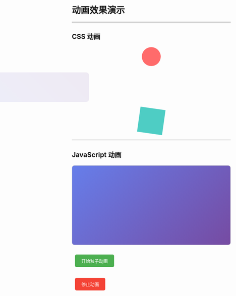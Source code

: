 # 动画效果演示

---

## CSS 动画

<div class="animation-demo">
  <style>
    .animation-demo .pulse {
      width: 60px;
      height: 60px;
      background: #ff6b6b;
      border-radius: 50%;
      margin: 20px auto;
      animation: pulse 2s infinite;
    }
    
    @keyframes pulse {
      0% { transform: scale(1); opacity: 1; }
      50% { transform: scale(1.2); opacity: 0.7; }
      100% { transform: scale(1); opacity: 1; }
    }
    
    .animation-demo .slide-in {
      background: linear-gradient(45deg, #667eea, #764ba2);
      color: white;
      padding: 20px;
      border-radius: 10px;
      margin: 20px 0;
      animation: slideInFromLeft 1s ease-out;
    }
    
    @keyframes slideInFromLeft {
      0% { transform: translateX(-100%); opacity: 0; }
      100% { transform: translateX(0); opacity: 1; }
    }
    
    .animation-demo .rotate {
      width: 80px;
      height: 80px;
      background: #4ecdc4;
      margin: 20px auto;
      animation: rotate 3s linear infinite;
    }
    
    @keyframes rotate {
      from { transform: rotate(0deg); }
      to { transform: rotate(360deg); }
    }
  </style>

  <div class="pulse"></div>
  
  <div class="slide-in">
    <h3 style="margin: 0;">从左滑入的文本</h3>
    <p style="margin: 10px 0 0 0;">带有渐变背景</p>
  </div>
  
  <div class="rotate"></div>
</div>

---

## JavaScript 动画

<div class="js-animation">
  <canvas id="particleCanvas" width="400" height="200" style="
    border: 1px solid #ccc;
    border-radius: 8px;
    margin: 20px auto;
    display: block;
    background: linear-gradient(135deg, #667eea 0%, #764ba2 100%);
  "></canvas>
  
  <button id="startAnimation" style="
    background: #4CAF50;
    border: none;
    color: white;
    padding: 10px 20px;
    font-size: 14px;
    cursor: pointer;
    border-radius: 5px;
    margin: 10px;
  ">开始粒子动画</button>
  
  <button id="stopAnimation" style="
    background: #f44336;
    border: none;
    color: white;
    padding: 10px 20px;
    font-size: 14px;
    cursor: pointer;
    border-radius: 5px;
    margin: 10px;
  ">停止动画</button>

  <script>
    (function() {
      const canvas = document.getElementById('particleCanvas');
      const ctx = canvas ? canvas.getContext('2d') : null;
      let animationId;
      let particles = [];
      
      if (!canvas || !ctx) return;
      
      class Particle {
        constructor() {
          this.x = Math.random() * canvas.width;
          this.y = Math.random() * canvas.height;
          this.vx = (Math.random() - 0.5) * 2;
          this.vy = (Math.random() - 0.5) * 2;
          this.radius = Math.random() * 3 + 1;
          this.color = `hsl(${Math.random() * 60 + 300}, 70%, 70%)`;
        }
        
        update() {
          this.x += this.vx;
          this.y += this.vy;
          
          if (this.x < 0 || this.x > canvas.width) this.vx *= -1;
          if (this.y < 0 || this.y > canvas.height) this.vy *= -1;
        }
        
        draw() {
          ctx.beginPath();
          ctx.arc(this.x, this.y, this.radius, 0, Math.PI * 2);
          ctx.fillStyle = this.color;
          ctx.fill();
        }
      }
      
      function createParticles() {
        particles = [];
        for (let i = 0; i < 30; i++) {
          particles.push(new Particle());
        }
      }
      
      function animate() {
        ctx.clearRect(0, 0, canvas.width, canvas.height);
        
        particles.forEach(particle => {
          particle.update();
          particle.draw();
        });
        
        animationId = requestAnimationFrame(animate);
      }
      
      document.getElementById('startAnimation')?.addEventListener('click', () => {
        createParticles();
        animate();
      });
      
      document.getElementById('stopAnimation')?.addEventListener('click', () => {
        if (animationId) {
          cancelAnimationFrame(animationId);
          ctx.clearRect(0, 0, canvas.width, canvas.height);
        }
      });
    })();
  </script>
</div>
